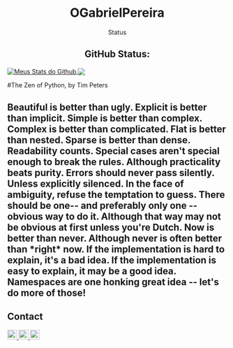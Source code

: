 
<h1 align="center"> OGabrielPereira </h1>

<p align="center"> Status <p>

<h2 align="center"> GitHub Status: </h2>

<a href="https://github.com/OGabrielPereira%22%3E">
 <img align="center" src="https://github-readme-stats.vercel.app/api?username=OGabrielPereira&show_icons=true&theme=dark&line_height=27" alt="Meus Stats do Github"/>
</a>

<a href="https://github.com/OGabrielPereira%22%3E">
  <img align="center" src="https://github-readme-stats.vercel.app/api/top-langs/?username=OGabrielPereira&theme=dark&hide_langs_below=1" />
</a>

#The Zen of Python, by Tim Peters

<h2>Beautiful is better than ugly.
Explicit is better than implicit.
Simple is better than complex.
Complex is better than complicated.
Flat is better than nested.
Sparse is better than dense.
Readability counts.
Special cases aren't special enough to break the rules.
Although practicality beats purity.
Errors should never pass silently.
Unless explicitly silenced.
In the face of ambiguity, refuse the temptation to guess.
There should be one-- and preferably only one --obvious way to do it.
Although that way may not be obvious at first unless you're Dutch.
Now is better than never.
Although never is often better than *right* now.
If the implementation is hard to explain, it's a bad idea.
If the implementation is easy to explain, it may be a good idea.
Namespaces are one honking great idea -- let's do more of those!</h2>

## Contact

<a href="https://twitter.com/Venni__" target= "_blank">
  <img alt="Meu Twitter" width="22px" src="https://cdn.jsdelivr.net/npm/simple-icons@v3/icons/twitter.svg" />
</a>
<a href="https://www.instagram.com/ogabrielpereiraa_/" target= "_blank">
  <img alt="Meu Twitter" width="22px" src="https://cdn.jsdelivr.net/npm/simple-icons@v3/icons/instagram.svg" />
</a>
<a href="https://github.com/OGabrielPereira">
  <img alt="Meu Github" width="22px" src="https://cdn.jsdelivr.net/npm/simple-icons@v3/icons/github.svg" />
</a>
